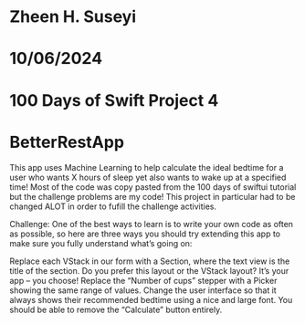 # Zheen H. Suseyi
# 10/06/2024
# 100 Days of Swift Project 4
# BetterRestApp

This app uses Machine Learning to help calculate the ideal bedtime for a user who wants X hours of sleep yet also wants to wake up at a specified time! Most of the code was copy pasted from the 100 days of swiftui tutorial but the challenge problems are my code! This project in particular had to be changed ALOT in order to fufill the challenge activities.

 Challenge:
 One of the best ways to learn is to write your own code as often as possible, so here are three ways you should try extending this app to make sure you fully understand what’s going on:

 Replace each VStack in our form with a Section, where the text view is the title of the section. Do you prefer this layout or the VStack layout? It’s your app – you choose!
 Replace the “Number of cups” stepper with a Picker showing the same range of values.
 Change the user interface so that it always shows their recommended bedtime using a nice and large font. You should be able to remove the “Calculate” button entirely.
